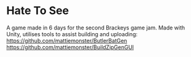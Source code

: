 # Hate To See
A game made in 6 days for the second Brackeys game jam. Made with Unity, utilises tools to assist building and uploading: 
https://github.com/mattiemonster/ButlerBatGen
https://github.com/mattiemonster/BuildZipGenGUI
